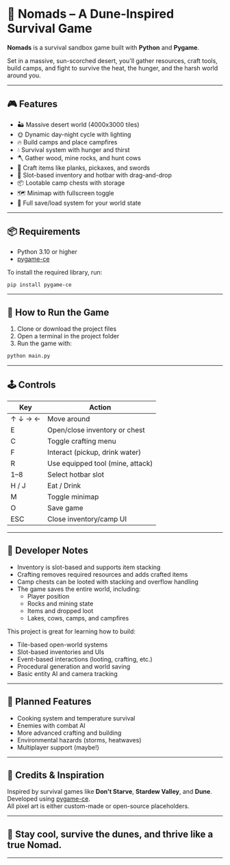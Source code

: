 # 🌵 Nomads – A Dune-Inspired Survival Game

**Nomads** is a survival sandbox game built with **Python** and **Pygame**.

Set in a massive, sun-scorched desert, you'll gather resources, craft tools, build camps, and fight to survive the heat, the hunger, and the harsh world around you.

---

## 🎮 Features

- 🏜️ Massive desert world (4000x3000 tiles)
- 🌞 Dynamic day-night cycle with lighting
- 🔥 Build camps and place campfires
- 💧 Survival system with hunger and thirst
- 🪓 Gather wood, mine rocks, and hunt cows
- 🧱 Craft items like planks, pickaxes, and swords
- 🎒 Slot-based inventory and hotbar with drag-and-drop
- 📦 Lootable camp chests with storage
- 🗺️ Minimap with fullscreen toggle
- 💾 Full save/load system for your world state

---

## 📦 Requirements

- Python 3.10 or higher
- [pygame-ce](https://pypi.org/project/pygame-ce/)

To install the required library, run:

```bash
pip install pygame-ce
```

---

## 🚀 How to Run the Game

1. Clone or download the project files
2. Open a terminal in the project folder
3. Run the game with:

```bash
python main.py
```

---

## 🕹️ Controls

| Key       | Action                           |
|-----------|----------------------------------|
| ↑ ↓ → ←   | Move around                      |
| E         | Open/close inventory or chest    |
| C         | Toggle crafting menu             |
| F         | Interact (pickup, drink water)   |
| R         | Use equipped tool (mine, attack) |
| 1–8       | Select hotbar slot               |
| H / J     | Eat / Drink                      |
| M         | Toggle minimap                   |
| O         | Save game                        |
| ESC       | Close inventory/camp UI          |

---

## 🧠 Developer Notes

- Inventory is slot-based and supports item stacking
- Crafting removes required resources and adds crafted items
- Camp chests can be looted with stacking and overflow handling
- The game saves the entire world, including:
  - Player position
  - Rocks and mining state
  - Items and dropped loot
  - Lakes, cows, camps, and campfires

This project is great for learning how to build:
- Tile-based open-world systems
- Slot-based inventories and UIs
- Event-based interactions (looting, crafting, etc.)
- Procedural generation and world saving
- Basic entity AI and camera tracking

---

## 🔮 Planned Features

- Cooking system and temperature survival
- Enemies with combat AI
- More advanced crafting and building
- Environmental hazards (storms, heatwaves)
- Multiplayer support (maybe!)

---

## 🙌 Credits & Inspiration

Inspired by survival games like **Don't Starve**, **Stardew Valley**, and **Dune**.  
Developed using [pygame-ce](https://github.com/pygame-community/pygame-ce).  
All pixel art is either custom-made or open-source placeholders.

---

## 🧊 Stay cool, survive the dunes, and thrive like a true Nomad.

---
